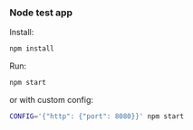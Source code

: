 ### Node test app

Install:
```bash
npm install
```

Run:
```bash
npm start
```
or with custom config:
```bash
CONFIG='{"http": {"port": 8080}}' npm start 
```